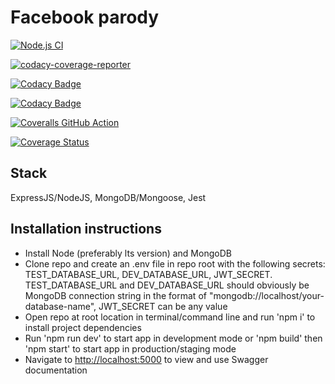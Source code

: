 # Facebook parody

[![Node.js CI](https://github.com/okezieobi/facebook-parody/actions/workflows/node.js.yml/badge.svg)](https://github.com/okezieobi/facebook-parody/actions/workflows/node.js.yml)

[![codacy-coverage-reporter](https://github.com/okezieobi/facebook-parody/actions/workflows/codacy-coverage-reporter.yml/badge.svg)](https://github.com/okezieobi/facebook-parody/actions/workflows/codacy-coverage-reporter.yml)

[![Codacy Badge](https://app.codacy.com/project/badge/Grade/83a4dfaccd1042a89c6e44e7eae8b558)](https://www.codacy.com/gh/okezieobi/facebook-parody/dashboard?utm_source=github.com&amp;utm_medium=referral&amp;utm_content=okezieobi/facebook-parody&amp;utm_campaign=Badge_Grade)

[![Codacy Badge](https://app.codacy.com/project/badge/Coverage/83a4dfaccd1042a89c6e44e7eae8b558)](https://www.codacy.com/gh/okezieobi/facebook-parody/dashboard?utm_source=github.com&utm_medium=referral&utm_content=okezieobi/facebook-parody&utm_campaign=Badge_Coverage)

[![Coveralls GitHub Action](https://github.com/okezieobi/facebook-parody/actions/workflows/coveralls.yml/badge.svg)](https://github.com/okezieobi/facebook-parody/actions/workflows/coveralls.yml)

[![Coverage Status](https://coveralls.io/repos/github/okezieobi/facebook-parody/badge.svg?branch=main)](https://coveralls.io/github/okezieobi/facebook-parody?branch=main)

## Stack

ExpressJS/NodeJS, MongoDB/Mongoose, Jest

## Installation instructions

- Install Node (preferably lts version) and MongoDB
- Clone repo and create an .env file in repo root with the following secrets: TEST_DATABASE_URL, DEV_DATABASE_URL, JWT_SECRET. TEST_DATABASE_URL and DEV_DATABASE_URL should obviously be MongoDB connection string in the format of "mongodb://localhost/your-database-name", JWT_SECRET can be any value
- Open repo at root location in terminal/command line and run 'npm i' to install project dependencies
- Run 'npm run dev' to start app in development mode or 'npm build' then 'npm start' to start app in production/staging mode
- Navigate to <http://localhost:5000> to view and use Swagger documentation
